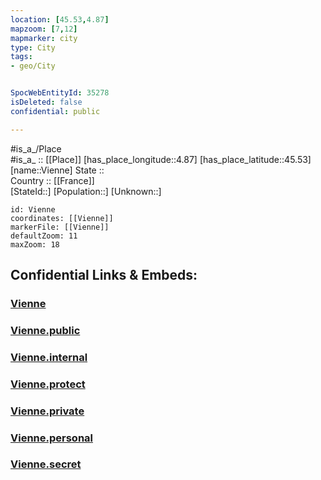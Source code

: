 ```yaml
---
location: [45.53,4.87] 
mapzoom: [7,12] 
mapmarker: city 
type: City
tags:
- geo/City


SpocWebEntityId: 35278
isDeleted: false
confidential: public

---
```

#is_a_/Place  
#is_a_ :: [[Place]] 
[has_place_longitude::4.87] 
[has_place_latitude::45.53] 
[name::Vienne] 
State ::  
Country :: [[France]]  
[StateId::] 
[Population::] 
[Unknown::] 


```leaflet
id: Vienne
coordinates: [[Vienne]] 
markerFile: [[Vienne]] 
defaultZoom: 11 
maxZoom: 18
```


## Confidential Links & Embeds: 

### [Vienne](/_Standards/Earth/Continent/Europe/Europe~West/France/regions~France/Auvergne-Rhône-Alpes/departments~Auvergne-Rhône-Alpes/Rhône/communes~Rhône/Lyon/cities~Lyon/Vienne.md) 

### [Vienne.public](/_public/Earth/Continent/Europe/Europe~West/France/regions~France/Auvergne-Rhône-Alpes/departments~Auvergne-Rhône-Alpes/Rhône/communes~Rhône/Lyon/cities~Lyon/Vienne.public.md) 

### [Vienne.internal](/_internal/Earth/Continent/Europe/Europe~West/France/regions~France/Auvergne-Rhône-Alpes/departments~Auvergne-Rhône-Alpes/Rhône/communes~Rhône/Lyon/cities~Lyon/Vienne.internal.md) 

### [Vienne.protect](/_protect/Earth/Continent/Europe/Europe~West/France/regions~France/Auvergne-Rhône-Alpes/departments~Auvergne-Rhône-Alpes/Rhône/communes~Rhône/Lyon/cities~Lyon/Vienne.protect.md) 

### [Vienne.private](/_private/Earth/Continent/Europe/Europe~West/France/regions~France/Auvergne-Rhône-Alpes/departments~Auvergne-Rhône-Alpes/Rhône/communes~Rhône/Lyon/cities~Lyon/Vienne.private.md) 

### [Vienne.personal](/_personal/Earth/Continent/Europe/Europe~West/France/regions~France/Auvergne-Rhône-Alpes/departments~Auvergne-Rhône-Alpes/Rhône/communes~Rhône/Lyon/cities~Lyon/Vienne.personal.md) 

### [Vienne.secret](/_secret/Earth/Continent/Europe/Europe~West/France/regions~France/Auvergne-Rhône-Alpes/departments~Auvergne-Rhône-Alpes/Rhône/communes~Rhône/Lyon/cities~Lyon/Vienne.secret.md)

